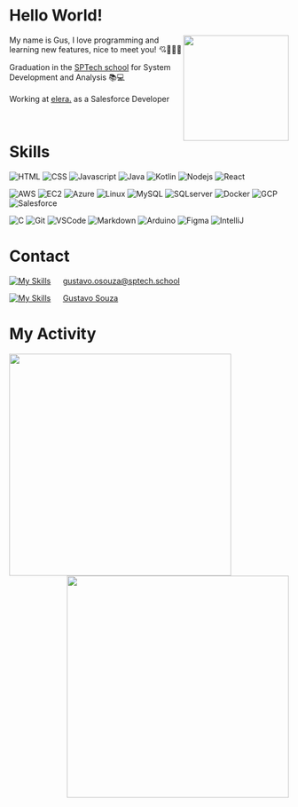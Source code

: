 
# Hello World!

<img width="190px" align="right" src="/assets/img/maingif.gif">

My name is Gus, I love programming and learning new features, nice to meet you! 💘👨‍💻🍵

Graduation in the <a target="_blank" href="https://www.sptech.school/">SPTech school</a> for System Development and Analysis 📚💻

Working at <a target="_blank" href="https://www.elera.io/"> elera.</a> as a Salesforce Developer<img width="16" src="https://cdn.greatsoftwares.com.br/arquivos/paginas/552-82034f7a28f6d860280122a205fd7c6a.png">

&emsp;

# Skills
![HTML](https://img.shields.io/badge/HTML-E34F26?style=for-the-badge&logo=html5&logoColor=white) ![CSS](https://img.shields.io/badge/CSS-1572B6?style=for-the-badge&logo=css3&logoColor=white) ![Javascript](https://img.shields.io/badge/Javascript-F0DB4F?style=for-the-badge&labelColor=black&logo=javascript&logoColor=F0DB4F) ![Java](https://img.shields.io/badge/Java-ed1515?style=for-the-badge) ![Kotlin](https://img.shields.io/badge/Kotlin-ae35e6?style=for-the-badge&labelColor=232F3E&logo=kotlin&logoColor=ae35e6) ![Nodejs](https://img.shields.io/badge/Nodejs-3C873A?style=for-the-badge&labelColor=black&logo=nodedotjs&logoColor=3C873A) ![React](https://img.shields.io/badge/-React-61DBFB?style=for-the-badge&labelColor=black&logo=react&logoColor=61DBFB)

![AWS](https://img.shields.io/badge/AWS-FF9900?style=for-the-badge&labelColor=232F3E&logo=amazon-web-services&logoColor=FF9900) ![EC2](https://img.shields.io/badge/Amazon_EC2-FF9900?style=for-the-badge&labelColor=black&logo=amazon-ec2&logoColor=FF9900) ![Azure](https://img.shields.io/badge/Azure-0080ff?style=for-the-badge) ![Linux](https://img.shields.io/badge/Linux-black?style=for-the-badge&logo=linux&labelColor=FCC624&logoColor=black) ![MySQL](https://img.shields.io/badge/mysql-4479A1?style=for-the-badge&labelColor=white&logo=mysql&logoColor=4479A1) ![SQLserver](https://img.shields.io/badge/SQL_Server-4479A1?style=for-the-badge) ![Docker](https://img.shields.io/badge/Docker-2496ED?style=for-the-badge&logo=docker&logoColor=white) ![GCP](https://img.shields.io/badge/Google_Cloud-4285F4?style=for-the-badge&labelColor=white&logo=google-cloud&logoColor=4285F4) ![Salesforce](https://img.shields.io/badge/Salesforce-00A1E0?style=for-the-badge&logo=salesforce&logoColor=white)

![C](https://img.shields.io/badge/C_Languague-A8B9CC?style=for-the-badge&labelColor=white&logo=c&logoColor=A8B9CC) ![Git](https://img.shields.io/badge/Git-F05032?style=for-the-badge&logo=git&logoColor=white) ![VSCode](https://img.shields.io/badge/Visual_Studio-0078d7?style=for-the-badge&logo=visual%20studio&logoColor=white) ![Markdown](https://img.shields.io/badge/Markdown-000000?style=for-the-badge&logo=markdown&logoColor=white) ![Arduino](https://img.shields.io/badge/Arduino-white?style=for-the-badge&logo=arduino&logoColor=00878F) ![Figma](https://img.shields.io/badge/Figma-black?style=for-the-badge&logo=figma&logoColor=white) ![IntelliJ](https://img.shields.io/badge/Intellij_IDEA-black?style=for-the-badge&logo=intellij-idea&logoColor=white)


# Contact

[![My Skills](https://skillicons.dev/icons?i=gmail&theme=dark)](https://skillicons.dev) &emsp; gustavo.osouza@sptech.school

[![My Skills](https://skillicons.dev/icons?i=linkedin&theme=dark)](https://skillicons.dev) &emsp; <a target="_blank" href="https://www.linkedin.com/in/gustavooliveiraaa/"> Gustavo Souza</a>


# My Activity

<a href="https://wakatime.com"><img width="400px" align="left" src="https://wakatime.com/share/@4ca7ada9-d058-4862-aa73-c5a1f1330813/064121c3-4b6d-436f-9849-5fe45c209f31.png" /></a>
<a href="https://wakatime.com"><img width="400px" align="right" src="https://wakatime.com/share/@4ca7ada9-d058-4862-aa73-c5a1f1330813/fa8e7005-3a5f-4112-a2c0-5bb0c8eedb20.png" /></a>
